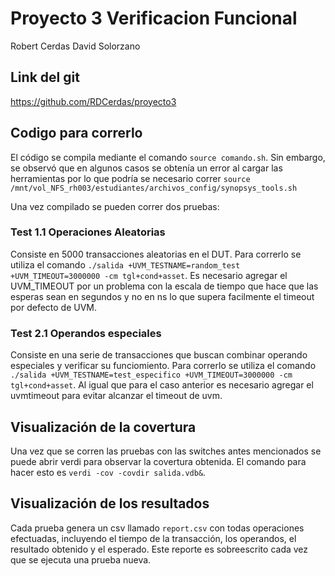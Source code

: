 # Proyecto 3 Verificacion Funcional
Robert Cerdas
David Solorzano

## Link del git

https://github.com/RDCerdas/proyecto3

## Codigo para correrlo

El código se compila mediante el comando `source comando.sh`. Sin embargo, se observó que en algunos casos se obtenía un error al cargar las herramientas por lo que podría se necesario correr `source /mnt/vol_NFS_rh003/estudiantes/archivos_config/synopsys_tools.sh`

Una vez compilado se pueden correr dos pruebas:
### Test 1.1 Operaciones Aleatorias
Consiste en 5000 transacciones aleatorias en el DUT. Para correrlo se utiliza el comando `./salida +UVM_TESTNAME=random_test +UVM_TIMEOUT=3000000 -cm tgl+cond+asset`. Es necesario agregar el UVM_TIMEOUT por un problema con la escala de tiempo que hace que las esperas sean en segundos y no en ns lo que supera facilmente el timeout por defecto de UVM.

### Test 2.1 Operandos especiales
Consiste en una serie de transacciones que buscan combinar operando especiales y verificar su funciomiento. Para correrlo se utiliza el comando `./salida +UVM_TESTNAME=test_especifico +UVM_TIMEOUT=3000000 -cm tgl+cond+asset`. Al igual que para el caso anterior es necesario agregar el uvmtimeout para evitar alcanzar el timeout de uvm.
## Visualización de la covertura
Una vez que se corren las pruebas con las switches antes mencionados se puede abrir verdi para observar la covertura obtenida. El comando para hacer esto es `verdi -cov -covdir salida.vdb&`.

## Visualización de los resultados
Cada prueba genera un csv llamado `report.csv` con todas operaciones efectuadas, incluyendo el tiempo de la transacción, los operandos, el resultado obtenido y el esperado. Este reporte es sobreescrito cada vez que se ejecuta una prueba nueva. 
